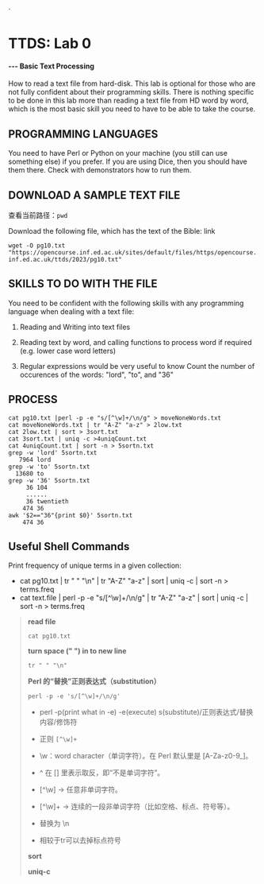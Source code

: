 
`
# TTDS: Lab 0
#### --- Basic Text Processing
How to read a text file from hard-disk. This lab is optional for those who are not fully confident about their programming skills. There is nothing specific to be done in this lab more than reading a text file from HD word by word, which is the most basic skill you need to have to be able to take the course.

## PROGRAMMING LANGUAGES

You need to have Perl or Python on your machine (you still can use something else) if you prefer.
If you are using Dice, then you should have them there. Check with demonstrators how to run them.
## DOWNLOAD A SAMPLE TEXT FILE

查看当前路径：`pwd`

Download the following file, which has the text of the Bible: link


`
wget -O pg10.txt "https://opencourse.inf.ed.ac.uk/sites/default/files/https/opencourse.inf.ed.ac.uk/ttds/2023/pg10.txt"
`
## SKILLS TO DO WITH THE FILE

You need to be confident with the following skills with any programming language when dealing with a text file:

1. Reading and Writing into text files


2. Reading text by word, and calling functions to process word if required (e.g. lower case word letters)
3. Regular expressions would be very useful to know
Count the number of occurences of the words: "lord", "to", and "36"


## PROCESS
```
cat pg10.txt |perl -p -e "s/[^\w]+/\n/g" > moveNoneWords.txt
cat moveNoneWords.txt | tr "A-Z" "a-z" > 2low.txt
cat 2low.txt | sort > 3sort.txt
cat 3sort.txt | uniq -c >4uniqCount.txt
cat 4uniqCount.txt | sort -n > 5sortn.txt
grep -w 'lord' 5sortn.txt
   7964 lord
grep -w 'to' 5sortn.txt
  13680 to
grep -w '36' 5sortn.txt
     36 104
     ......
     36 twentieth
    474 36
awk '$2=="36"{print $0}' 5sortn.txt
    474 36
```

## Useful Shell Commands 
Print frequency of unique terms in a given collection: 
- cat pg10.txt | tr " " "\n" | tr "A-Z" "a-z" | sort | uniq -c | sort -n > terms.freq 
- cat text.file | perl -p -e "s/[^\w]+/\n/g" | tr "A-Z" "a-z" | sort | uniq -c | sort -n > terms.freq
>**read file**
>
>```cat pg10.txt```
>
>**turn space (" ") in to new line**
>  
>```tr " " "\n" ```
>
>**Perl 的“替换”正则表达式（substitution）**
>
>```perl -p -e 's/[^\w]+/\n/g'```
>- perl -p(print what in -e) -e(execute) s(substitute)/正则表达式/替换内容/修饰符
>- 正则 `[^\w]+`
>- \w：word character（单词字符）。在 Perl 默认里是 [A-Za-z0-9_]。
>- ^ 在 [] 里表示取反，即“不是单词字符”。
>- [^\w] → 任意非单词字符。
>- [^\w]+ → 连续的一段非单词字符（比如空格、标点、符号等）。
>- 替换为 \n
>    
>- 相较于tr可以去掉标点符号
>  
>**sort**
>
>**uniq-c**